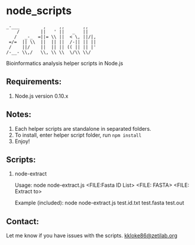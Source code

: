 node_scripts
============

    _-___         ,     ,,       ,,
        /        ||   ' ||   _   ||
       /   _-_  =||= \\ ||  < \, ||/|,
     =/=  || \\  ||  || ||  /-|| || ||
     /    ||/    ||  || || (( || || |'
    /-__- \\,/   \\, \\ \\  \/\\ \\/

Bioinformatics analysis helper scripts in Node.js


Requirements:
-------------
1. Node.js version 0.10.x


Notes:
-----
1. Each helper scripts are standalone in separated folders.
2. To install, enter helper script folder, run `npm install`
3. Enjoy!

Scripts:
--------
1. node-extract

    Usage:
    node node-extract.js <FILE:Fasta ID List> <FILE: FASTA> <FILE: Extract to>
    
    Example (included):
    node node-extract.js test.id.txt test.fasta test.out


Contact:
--------
Let me know if you have issues with the scripts. <kkloke86@zetilab.org>
